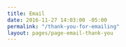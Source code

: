 ```yaml
---
title: Email
date: 2016-11-27 14:03:00 -05:00
permalink: "/thank-you-for-emailing"
layout: pages/page-email-thank-you
---
```


